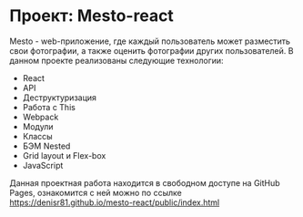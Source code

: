# Проект: Mesto-react

Mesto - web-приложение, где каждый пользователь может разместить свои фотографии, а также оценить фотографии других пользователей.
В данном проекте реализованы следующие технологии:

- React
- API
- Деструктуризация
- Работа с This
- Webpack
- Модули
- Классы
- БЭМ Nested
- Grid layout и Flex-box
- JavaScript

Данная проектная работа находится в свободном доступе на GitHub Pages, ознакомится с ней можно по ссылке https://denisr81.github.io/mesto-react/public/index.html
